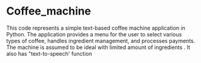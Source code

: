 # Coffee_machine
This code represents a simple text-based coffee machine application in Python. The application provides a menu for the user to select various types of coffee, handles ingredient management, and processes payments. The machine is assumed to be ideal with  limited amount of ingredients . It also has "text-to-speech' function
